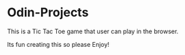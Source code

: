 # Odin-Projects
This is a Tic Tac Toe game that user can play in the browser.

Its fun creating this so please Enjoy!